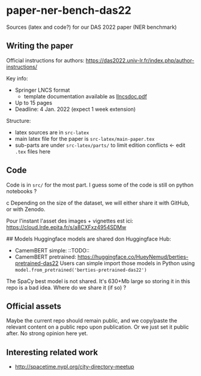 # paper-ner-bench-das22
Sources (latex and code?) for our DAS 2022 paper (NER benchmark)

## Writing the paper
Official instructions for authors: <https://das2022.univ-lr.fr/index.php/author-instructions/>

Key info:
- Springer LNCS format
  - template documentation available as [llncsdoc.pdf](llncsdoc.pdf)
- Up to 15 pages
- Deadline: 4 Jan. 2022 (expect 1 week extension)

Structure:
- latex sources are in `src-latex`
- main latex file for the paper is `src-latex/main-paper.tex`
- sub-parts are under `src-latex/parts/` to limit edition conflicts ← edit `.tex` files here


## Code
Code is in `src/` for the most part. I guess some of the code is still on python notebooks ?


c
Depending on the size of the dataset, we will either share it with GitHub, or with Zenodo.

Pour l'instant l'asset des images + vignettes est ici:
https://cloud.lrde.epita.fr/s/a8CXFxz4954SDMw

## Models
Huggingface models are shared don Huggingface Hub:
- CamemBERT simple: ::TODO:: 
- CamemBERT pretrained: https://huggingface.co/HueyNemud/berties-pretrained-das22
Users can simple import those models in Python using `model.from_pretrained('berties-pretrained-das22')`

The SpaCy best model is not shared. It's 630+Mb large so storing it in this repo is a bad idea.
Where do we share it (if so) ?


## Official assets
Maybe the current repo should remain public, and we copy/paste the relevant content on a public repo upon publication.
Or we just set it public after.
No strong opinion here yet.

## Interesting related work
- http://spacetime.nypl.org/city-directory-meetup
